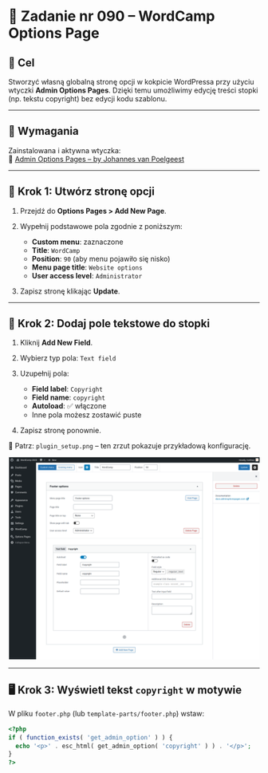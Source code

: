 # 🧱 Zadanie nr 090 – WordCamp Options Page

## 🎯 Cel

Stworzyć własną globalną stronę opcji w kokpicie WordPressa przy użyciu wtyczki **Admin Options Pages**. Dzięki temu umożliwimy edycję treści stopki (np. tekstu copyright) bez edycji kodu szablonu.

---

## 🔌 Wymagania

Zainstalowana i aktywna wtyczka:  
🔗 [Admin Options Pages – by Johannes van Poelgeest](https://wordpress.org/plugins/admin-options-pages/)

---

## 🧭 Krok 1: Utwórz stronę opcji

1. Przejdź do **Options Pages > Add New Page**.
2. Wypełnij podstawowe pola zgodnie z poniższym:
   - **Custom menu**: zaznaczone
   - **Title**: `WordCamp`
   - **Position**: `90` (aby menu pojawiło się nisko)
   - **Menu page title**: `Website options`
   - **User access level**: `Administrator`

3. Zapisz stronę klikając **Update**.

---

## 🧾 Krok 2: Dodaj pole tekstowe do stopki

1. Kliknij **Add New Field**.
2. Wybierz typ pola: `Text field`
3. Uzupełnij pola:
   - **Field label**: `Copyright`
   - **Field name**: `copyright`
   - **Autoload**: ✅ włączone
   - Inne pola możesz zostawić puste

4. Zapisz stronę ponownie.

🔎 Patrz: `plugin_setup.png` – ten zrzut pokazuje przykładową konfigurację.

![Przykład](plugin_setup.png)

---

## 🖥️ Krok 3: Wyświetl tekst `copyright` w motywie

W pliku `footer.php` (lub `template-parts/footer.php`) wstaw:

```php
<?php
if ( function_exists( 'get_admin_option' ) ) {
  echo '<p>' . esc_html( get_admin_option( 'copyright' ) ) . '</p>';
}
?>
